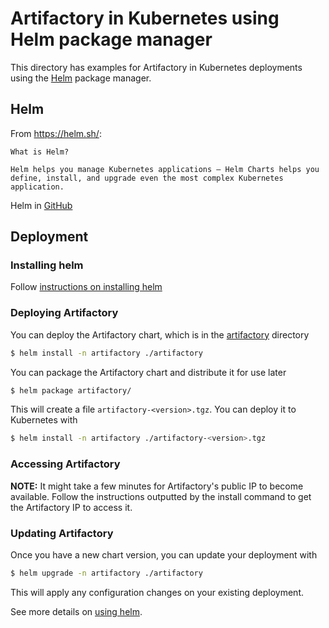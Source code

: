 # Artifactory in Kubernetes using Helm package manager
This directory has examples for Artifactory in Kubernetes deployments using the [Helm](https://helm.sh/) package manager.

## Helm
From https://helm.sh/:
```
What is Helm?

Helm helps you manage Kubernetes applications — Helm Charts helps you define, install, and upgrade even the most complex Kubernetes application.
```

Helm in [GitHub](https://github.com/kubernetes/helm)

## Deployment

### Installing helm
Follow [instructions on installing helm](https://github.com/kubernetes/helm#install)
 
### Deploying Artifactory
You can deploy the Artifactory chart, which is in the [artifactory](artifactory) directory
```bash
$ helm install -n artifactory ./artifactory
```

You can package the Artifactory chart and distribute it for use later
```bash
$ helm package artifactory/
```

This will create a file `artifactory-<version>.tgz`. You can deploy it to Kubernetes with
```bash
$ helm install -n artifactory ./artifactory-<version>.tgz
```

### Accessing Artifactory
**NOTE:** It might take a few minutes for Artifactory's public IP to become available.
Follow the instructions outputted by the install command to get the Artifactory IP to access it.

### Updating Artifactory
Once you have a new chart version, you can update your deployment with
```bash
$ helm upgrade -n artifactory ./artifactory
```

This will apply any configuration changes on your existing deployment.

See more details on [using helm](https://github.com/kubernetes/helm/blob/master/docs/using_helm.md).

